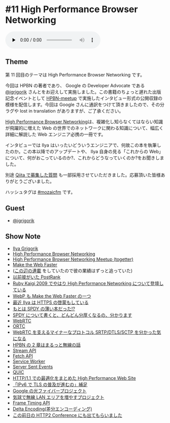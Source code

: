 # #11 High Performance Browser Networking

<audio preload="none" src="https://files.mozaic.fm/mozaic-ep11.m4a" controls></audio>


## Theme

第 11 回目のテーマは High Performance Browser Networking です。

今回は HPBN の著者であり、 Google の Developer Advocate である [@igrigorik](https://twitter.com/igrigorik/) さんとをお迎えして実施しました。この書籍のちょっと遅れた出版記念イベントとして [HPBN-meetup](http://t.umblr.com/redirect?z=http%3A%2F%2Fgoogledevjp.blogspot.jp%2F2014%2F10%2Fblog-post.html&t=MmY0ODgzODQ5NDIyYTI3ODE1YzU2MTI3YjE0OTNkMWZkNzMxMTI0YSxNNk5KM3NVNA%3D%3D) で実施したインタビュー形式の公開収録の模様を配信します。今回は Google さんに通訳をつけて頂きましたので、その分ラグや lost in translation がありますが、ご了承ください。

[High Performance Browser Networking](http://t.umblr.com/redirect?z=http%3A%2F%2Fchimera.labs.oreilly.com%2Fbooks%2F1230000000545&t=MTAyNjg5OGQzODVlMWRkZDYwNTEzOGE3MGJjYzUzMDllNmMwMzg1MCxNNk5KM3NVNA%3D%3D)は、複雑化し知らなくてはならい知識が飛躍的に増えた Web の世界でのネットワークに関わる知識について、幅広く詳細に解説した Web エンジニア必携の一冊です。

インタビューでは Ilya はいったいどういうエンジニアで、何故この本を執筆したのか。この本以降でのアップデートや、 Ilya 自身の見る「これからの Web」について、何がおこっているのか?、これからどうなっていくのか?をお聞きしました。

別途 [Qiita で募集した質問](http://t.umblr.com/redirect?z=http%3A%2F%2Fqiita.com%2FJxck_%2Fitems%2Fa0cea350cc982915d092&t=OWIzYTViMTkwZTA3MDc5OWZlZTVmOGY0OTNhZDBiNzVhMGU5MjRhNixNNk5KM3NVNA%3D%3D) も一部採用させていただきました。応募頂いた皆様ありがとうございました。

ハッシュタグは [#mozaicfm](https://twitter.com/search?q=mozaicfm&src=hash) です。


## Guest

- [@igrigorik](https://twitter.com/igrigorik)


## Show Note

- [Ilya Grigorik](http://t.umblr.com/redirect?z=https%3A%2F%2Fwww.igvita.com%2F&t=MjZmN2NkNDBkMTgzYzQ3YTQ3NWY3N2IzNmNkYTgyZTk2Yzc5YTY5NSxNNk5KM3NVNA%3D%3D)
- [High Performance Browser Networking](http://t.umblr.com/redirect?z=http%3A%2F%2Fchimera.labs.oreilly.com%2Fbooks%2F1230000000545&t=MTAyNjg5OGQzODVlMWRkZDYwNTEzOGE3MGJjYzUzMDllNmMwMzg1MCxNNk5KM3NVNA%3D%3D)
- [High Performance Browser Networking Meetup (togetter)](http://t.umblr.com/redirect?z=http%3A%2F%2Ftogetter.com%2Fli%2F741422&t=MzRlMGM2MmIzNjg0OTBhOTc5NWQyMjM0OGU0MjZlNDc1MzM3OGU3MCxNNk5KM3NVNA%3D%3D)
- [Make the Web Faster](http://t.umblr.com/redirect?z=https%3A%2F%2Fdevelopers.google.com%2Fspeed%2F&t=NzBmZjA3YzFjN2FiN2Y3Yjk2NzBhNjBmMTNkNjc4MGEwZWU3ZTJkZCxNNk5KM3NVNA%3D%3D)
- ([この辺の連載](http://t.umblr.com/redirect?z=http%3A%2F%2Fhtml5experts.jp%2Fjxck%2F1415%2F&t=Y2RmNWVhZDljNjk0YWNjMTY4MTJhMWU5Y2YxODU0M2NjNDRiNTMwMyxNNk5KM3NVNA%3D%3D) をしていたので彼の業績はずっと追っていた)
- [以前彼がいた PostRank](http://t.umblr.com/redirect?z=http%3A%2F%2Fen.wikipedia.org%2Fwiki%2FPostRank&t=ZmFhMWM4MTlkM2FmNzk5MzRkYjgwY2Y0NGU4MTRhYjFjN2E1ZDU4YSxNNk5KM3NVNA%3D%3D)
- [Ruby Kaigi 2009 でやはり High Performance Networking について登壇している](http://t.umblr.com/redirect?z=http%3A%2F%2Frubykaigi.org%2F2009%2Fja%2Ftalks%2F18M04&t=YjQwOWU4MzNkZTg3YTVlNTE3OTliOGUzZjY3OTE3ZjNiOWVjODI3ZSxNNk5KM3NVNA%3D%3D)
- [WebP も Make the Web Faster の一つ](http://t.umblr.com/redirect?z=https%3A%2F%2Fdevelopers.google.com%2Fspeed%2Fwebp%2F&t=YzFmOTEzNGUyZTAwZTk3YTZhNmU2Mjk5NTM1NzI0Zjg5MDg5ZDI5MixNNk5KM3NVNA%3D%3D)
- [最近 Ilya は HTTPS の啓蒙もしている](http://t.umblr.com/redirect?z=https%3A%2F%2Fwww.google.com%2Fevents%2Fio%2Fschedule%2Fsession%2F84d2d68d-a2bc-e311-b297-00155d5066d7&t=NzEyN2E3ZDIyYjg5YjEyMTM0ZjQ3YzZkNjQ2OTZlOGEwYTgyODhlMSxNNk5KM3NVNA%3D%3D)
- [もとは SPDY の薄い本だった!?](http://t.umblr.com/redirect?z=http%3A%2F%2Fwww.chromium.org%2Fspdy&t=YjZkOWI5NzRlOWE2YTBiNWQ5ZjVjOTJhZmQ2MjcwMjcxN2NkYWQ4NCxNNk5KM3NVNA%3D%3D)
- [SPDY について書くと、どんどん分厚くなるの、分かります](http://t.umblr.com/redirect?z=http%3A%2F%2Fjxck.hatenablog.com%2Fentry%2F20130620%2F1371728186&t=YTVhMTU0ZTYwZDFhNjQ2MTY3NzM3YjZjZTI1ZWUyMjgwY2Q4NjhjYixNNk5KM3NVNA%3D%3D)
- [WebRTC](http://t.umblr.com/redirect?z=http%3A%2F%2Fwebrtc.org&t=MjI1NWUyMmNlMWFlZTYwYjcwYjNhMjYwNzBjNDJjMDk1ZjYwZTFjYixNNk5KM3NVNA%3D%3D)
- [ORTC](http://t.umblr.com/redirect?z=http%3A%2F%2Fortc.org&t=MGFjZmM3Y2QyNWMyOWI2Yjc1NDFlMDg4YjliMGYwYzlmN2I1MTVlNSxNNk5KM3NVNA%3D%3D)
- [WebRTC を支えるマイナーなプロトコル SRTP/DTLS/SCTP を分かった気になる](http://t.umblr.com/redirect?z=http%3A%2F%2Fwww.slideshare.net%2Fiwashi86%2F20140801-web-rtcmeetup3r3&t=N2RlYzE5NWRmNWFmYWQyMjllNTc2NDcyMmNjNTZiY2ZhYTU2OWRkMyxNNk5KM3NVNA%3D%3D)
- [HPBN の 2 章はまるっと無線の話](http://t.umblr.com/redirect?z=http%3A%2F%2Fchimera.labs.oreilly.com%2Fbooks%2F1230000000545%2Fpt02.html&t=NzYzNGMyMmQ5MjJmYzRlZGNkYjMyMTBjNWE3MmE4MGQ1YmYzNmMwZixNNk5KM3NVNA%3D%3D)
- [Stream API](http://t.umblr.com/redirect?z=https%3A%2F%2Fstreams.spec.whatwg.org%2F&t=NzM4NzQ0NTRiZjZkNTZlZGQxMDg0MjVlZjRlM2EzZGM3Yjk2ZWJiZCxNNk5KM3NVNA%3D%3D)
- [Fetch API](http://t.umblr.com/redirect?z=https%3A%2F%2Ffetch.spec.whatwg.org%2F&t=ZWViNmMwZjgyMTNiOWUxOWNkYzdjOGEwNjA1NTgzYzZjZWNhMWEwNyxNNk5KM3NVNA%3D%3D)
- [Service Worker](http://t.umblr.com/redirect?z=http%3A%2F%2Fwww.w3.org%2FTR%2Fservice-workers%2F&t=NTM5ZWRjZmU0OGExM2MwZGI5NjgxN2I2MDM2OTM3N2YzZDEwMmJkNixNNk5KM3NVNA%3D%3D)
- [Server Sent Events](http://t.umblr.com/redirect?z=http%3A%2F%2Fwww.w3.org%2FTR%2Feventsource%2F&t=ODhhNTJmODZiOGE1NjIxMmQ2OWJmOTM1NGZhMzZhNTExZGMwODk5OSxNNk5KM3NVNA%3D%3D)
- [QUIC](http://t.umblr.com/redirect?z=http%3A%2F%2Fwww.chromium.org%2Fquic&t=MTAzYzU0YmQ4NDA4M2M0NzE4Mzk1MzljZTYxZjAwODk1MWFkY2Q4YSxNNk5KM3NVNA%3D%3D)
- [HTTP/1.1 での最適化をまとめた High Performance Web Site](http://t.umblr.com/redirect?z=http%3A%2F%2Fshop.oreilly.com%2Fproduct%2F9780596529307.do&t=ZGQ5OGI4NmQ1ZWQ4NjhiODRiZjI4MzRlZjQ2OGUxMGI1Yjk3YjAzNCxNNk5KM3NVNA%3D%3D)
- [「IPv6 で TLS の普及が進むの」補足](https://twitter.com/igrigorik/status/529812386912288769)
- [Google の光ファイバープロジェクト](http://t.umblr.com/redirect?z=https%3A%2F%2Ffiber.google.com%2Fabout2%2F&t=MmQyNTkwZmNjZWVmZTUwMWFmYjNlNGJmZTI5YmI5NmE3MDg3YjExYyxNNk5KM3NVNA%3D%3D)
- [気球で無線 LAN エリアを増やすプロジェクト](http://t.umblr.com/redirect?z=http%3A%2F%2Fwww.google.com%2Floon%2F&t=ODZkZTI5N2MwYTMxMDU5ZDI1YjhiZjFmOTIyMjgwZWY2YTdhNTZkYSxNNk5KM3NVNA%3D%3D)
- [Frame Timing API](http://t.umblr.com/redirect?z=https%3A%2F%2Fw3c.github.io%2Fframe-timing%2F&t=MTcwOTYwOGJjYzY5Njk5NmIwZmJhZTI5MzVhZGMyMTcxYjRjNDIyYixNNk5KM3NVNA%3D%3D)
- [Delta Encoding(差分エンコーディング)](http://t.umblr.com/redirect?z=https%3A%2F%2Fgithub.com%2FGoogleChrome%2Fdelta-encoding&t=NTZkNWEzYjE2YTI0NTQ4NDc0YTU4YTJiZmM1ZjcyZmNjNWY0OGMwMixNNk5KM3NVNA%3D%3D)
- [この前日の HTTP2 Conference にも出てもらいました](http://t.umblr.com/redirect?z=http%3A%2F%2Fhttp2study.connpass.com%2Fevent%2F9209%2F&t=ZWJjMjEzODViY2YxYmQ0OTA1ODIwYWZjY2UwYWI4NjNkN2VkYjI2MCxNNk5KM3NVNA%3D%3D)
